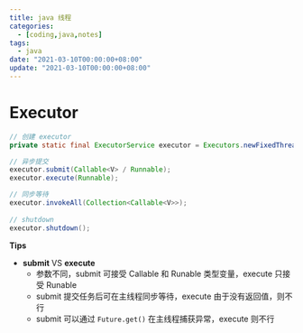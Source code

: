 ```yaml
---
title: java 线程
categories: 
  - [coding,java,notes]
tags:
  - java
date: "2021-03-10T00:00:00+08:00"
update: "2021-03-10T00:00:00+08:00"
---
```


# Executor

```java
// 创建 executor
private static final ExecutorService executor = Executors.newFixedThreadPool(8);

// 异步提交 
executor.submit(Callable<V> / Runnable);
executor.execute(Runnable);

// 同步等待
executor.invokeAll(Collection<Callable<V>>);
  
// shutdown 
executor.shutdown();
```

**Tips**

- **submit** VS **execute** 
  - 参数不同，submit 可接受 Callable 和 Runable 类型变量，execute 只接受 Runable
  - submit 提交任务后可在主线程同步等待，execute 由于没有返回值，则不行
  - submit 可以通过 `Future.get()` 在主线程捕获异常，execute 则不行 

